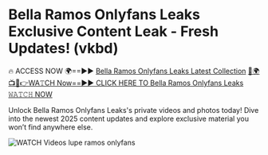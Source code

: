 # Bella Ramos Onlyfans Leaks Exclusive Content Leak - Fresh Updates! (vkbd)

🔥 ACCESS NOW 🌍==►► <a href="https://tinyurl.com/3fjeunct" rel="nofollow">Bella Ramos Onlyfans Leaks Latest Collection</a></h3>
[🔴🌍📺📱👉WA𝚃CH Now==►► CLICK HERE TO Bella Ramos Onlyfans Leaks 𝚆𝙰𝚃𝙲𝙷 NOW](https://tinyurl.com/3fjeunct)

Unlock Bella Ramos Onlyfans Leaks's private videos and photos today! Dive into the newest 2025 content updates and explore exclusive material you won’t find anywhere else.


<a href="https://tinyurl.com/3fjeunct" rel="nofollow" data-target="animated-image.originalLink"><img src="https://camo.githubusercontent.com/8a4f000d20f83aca3bf7ec5f350d767afa0574a8a352519fd8cfa583a6f93a33/68747470733a2f2f692e696d6775722e636f6d2f644a486b345a712e676966" alt="WATCH Videos" data-canonical-src="https://i.imgur.com/dJHk4Zq.gif" style="max-width: 100%; display: inline-block;" data-target="animated-image.originalImage"></a>
lupe ramos onlyfans